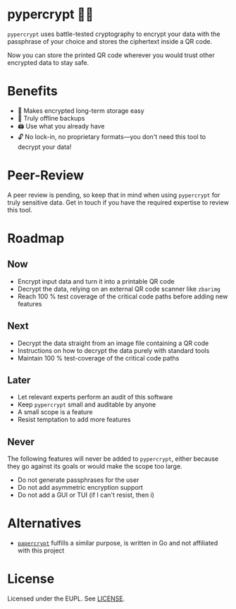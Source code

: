 # pypercrypt 📄🔐

`pypercrypt` uses battle-tested cryptography to encrypt your data with the passphrase of your choice
and stores the ciphertext inside a QR code.

Now you can store the printed QR code wherever you would trust other encrypted data to stay safe.

# Benefits

- 🔐 Makes encrypted long-term storage easy
- 📵 Truly offline backups
- 🖨️ Use what you already have
- 🔓 No lock-in, no proprietary formats—you don't need this tool to decrypt your data!

# Peer-Review

A peer review is pending, so keep that in mind when using `pypercrypt` for truly sensitive data.
Get in touch if you have the required expertise to review this tool.

# Roadmap

## Now

- Encrypt input data and turn it into a printable QR code
- Decrypt the data, relying on an external QR code scanner like `zbarimg`
- Reach 100 % test coverage of the critical code paths before adding new features

## Next

- Decrypt the data straight from an image file containing a QR code
- Instructions on how to decrypt the data purely with standard tools
- Maintain 100 % test-coverage of the critical code paths

## Later

- Let relevant experts perform an audit of this software
- Keep `pypercrypt` small and auditable by anyone
- A small scope is a feature
- Resist temptation to add more features

## Never

The following features will never be added to `pypercrypt`, either because they go against its goals or would
make the scope too large.

- Do not generate passphrases for the user
- Do not add asymmetric encryption support
- Do not add a GUI or TUI (if I can't resist, then i)

# Alternatives

- [`papercrypt`](https://github.com/TMUniversal/papercrypt) fulfills a similar purpose, is written in Go and
  not affiliated with this project

# License

Licensed under the EUPL. See [LICENSE](./LICENSE).